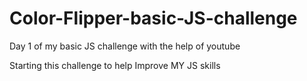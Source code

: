 # Color-Flipper-basic-JS-challenge
Day 1 of my basic JS challenge with the help of youtube
<p>Starting this challenge to help Improve MY JS skills </p>




